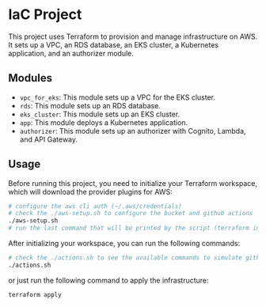 # IaC Project

This project uses Terraform to provision and manage infrastructure on AWS. It sets up a VPC, an RDS database, an EKS cluster, a Kubernetes application, and an authorizer module.

## Modules

- `vpc_for_eks`: This module sets up a VPC for the EKS cluster.
- `rds`: This module sets up an RDS database.
- `eks_cluster`: This module sets up an EKS cluster.
- `app`: This module deploys a Kubernetes application.
- `authorizer`: This module sets up an authorizer with Cognito, Lambda, and API Gateway.

## Usage

Before running this project, you need to initialize your Terraform workspace, which will download the provider plugins for AWS:

```bash
# configure the aws cli auth (~/.aws/credentials)
# check the ./aws-setup.sh to configure the bucket and github actions
./aws-setup.sh
# run the last command that will be printed by the script (terraform init)
```

After initializing your workspace, you can run the following commands:

```bash
# check the ./actions.sh to see the available commands to simulate github actions locally
./actions.sh
```

or just run the following command to apply the infrastructure:

```bash
terraform apply
```
